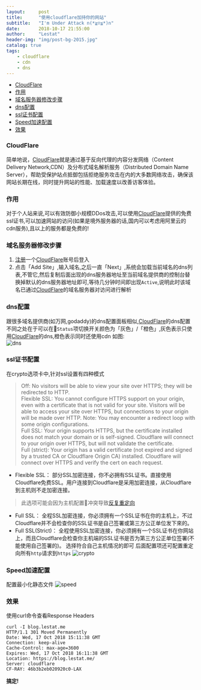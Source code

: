 ```yaml
---
layout:     post
title:      "使用cloudflare加持你的网站"
subtitle:   "I'm Under Attack n(*≧▽≦*)n"
date:       2018-10-17 21:55:00
author:     "Lestat"
header-img: "img/post-bg-2015.jpg"
catalog: true
tags:
    - cloudflare
    - cdn
    - dns
---
```


- [CloudFlare](#cloudflare)
- [作用](#%E4%BD%9C%E7%94%A8)
- [域名服务器修改步骤](#%E5%9F%9F%E5%90%8D%E6%9C%8D%E5%8A%A1%E5%99%A8%E4%BF%AE%E6%94%B9%E6%AD%A5%E9%AA%A4)
- [dns配置](#dns%E9%85%8D%E7%BD%AE)
- [ssl证书配置](#ssl%E8%AF%81%E4%B9%A6%E9%85%8D%E7%BD%AE)
- [Speed加速配置](#speed%E5%8A%A0%E9%80%9F%E9%85%8D%E7%BD%AE)
- [效果](#%E6%95%88%E6%9E%9C)

### CloudFlare
简单地说，[CloudFlare](https://zh.wikipedia.org/wiki/CloudFlare)就是通过基于反向代理的内容分发网络（Content Delivery Network,CDN）及分布式域名解析服务（Distributed Domain Name Server），帮助受保护站点抵御包括拒绝服务攻击在内的大多数网络攻击，确保该网站长期在线，同时提升网站的性能、加载速度以改善访客体验。  

### 作用
对于个人站来说,可以有效防御小规模DDos攻击,可以使用[CloudFlare](https://zh.wikipedia.org/wiki/CloudFlare)提供的免费ssl证书,可以加速网站的访问(如果是境外服务器的话,国内可以考虑用阿里云的cdn服务),且以上的服务都是免费的!

### 域名服务器修改步骤
1. [注册](https://dash.cloudflare.com/sign-up)一个[CloudFlare](https://zh.wikipedia.org/wiki/CloudFlare)账号后登入
2. 点击「Add Site」,输入域名,之后一直「Next」,系统会加载当前域名的dns列表,不管它,然后复制后面出现的dns服务器地址至当前域名提供商的控制台替换掉默认的dns服务器地址即可,等待几分钟时间即出现`Active`,说明此时该域名已通过[CloudFlare](https://zh.wikipedia.org/wiki/CloudFlare)的域名服务器对访问进行解析

### dns配置
跟很多域名提供商(如万网,godaddy)的dns配置面板相似,[CloudFlare](https://zh.wikipedia.org/wiki/CloudFlare)的dns配置不同之处在于可以在`Status`项切换开关颜色为「灰色」/「橙色」,灰色表示只使用[CloudFlare](https://zh.wikipedia.org/wiki/CloudFlare)的dns,橙色表示同时还使用cdn
如图:  
![dns](https://ws1.sinaimg.cn/large/005NqLEEgy1fwblpq2zc3j31pe17y0xw.jpg)

### ssl证书配置
在crypto选项卡中,针对ssl设置有四种模式
> Off: No visitors will be able to view your site over HTTPS; they will be redirected to HTTP.  
> Flexible SSL: You cannot configure HTTPS support on your origin, even with a certificate that is not valid for your site. Visitors will be able to access your site over HTTPS, but connections to your origin will be made over HTTP. Note: You may encounter a redirect loop with some origin configurations.  
> Full SSL: Your origin supports HTTPS, but the certificate installed does not match your domain or is self-signed. Cloudflare will connect to your origin over HTTPS, but will not validate the certificate.  
> Full (strict): Your origin has a valid certificate (not expired and signed by a trusted CA or Cloudflare Origin CA) installed. Cloudflare will connect over HTTPS and verify the cert on each request.  

* Flexible SSL：
部分SSL加密连接，你不必拥有SSL证书。直接使用Cloudflare免费SSL。用户连接到Cloudflare是采用加密连接，从Cloudflare到主机则不走加密连接。
> 此选项可能会因为主机配置冲突导致[反复重定向](https://support.cloudflare.com/hc/en-us/articles/115000219871)  

* Full SSL：
全程SSL加密连接，你必须拥有一个SSL证书在你的主机上，不过Cloudflare并不会检查你的SSL证书是自己签署或第三方公正单位发下來的。
* Full SSL(Strict)：
全程使用SSL加密连接，你必须拥有一个SSL证书在你网站上，而且Cloudflare会检查你主机端的SSL证书是否为第三方公正单位签署(不能使用自己签署的)。
选择符合自己主机情况的即可
后面配置项还可配置重定向所有`http`请求到`https`
![crypto](https://ws1.sinaimg.cn/large/005NqLEEgy1fwblprndivj31qe16ytg2.jpg)


### Speed加速配置
配置最小化静态文件
![speed](https://ws1.sinaimg.cn/large/005NqLEEgy1fwblpq2mdbj31qq166n2p.jpg)

### 效果
使用curl命令查看Response Headers
```
curl -I blog.lestat.me
HTTP/1.1 301 Moved Permanently
Date: Wed, 17 Oct 2018 15:11:38 GMT
Connection: keep-alive
Cache-Control: max-age=3600
Expires: Wed, 17 Oct 2018 16:11:38 GMT
Location: https://blog.lestat.me/
Server: cloudflare
CF-RAY: 46b3b2eb020920c0-LAX
```

**搞定!**